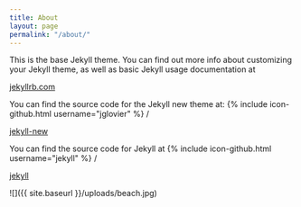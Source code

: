 ```yaml
---
title: About
layout: page
permalink: "/about/"
---
```



This is the base Jekyll theme. You can find out more info about customizing your Jekyll theme, as well as basic Jekyll usage documentation at

<a href="http://jekyllrb.com/">jekyllrb.com</a>

You can find the source code for the Jekyll new theme at:
{% include icon-github.html username="jglovier" %} /

<a href="https://github.com/jglovier/jekyll-new">jekyll-new</a>

You can find the source code for Jekyll at
{% include icon-github.html username="jekyll" %} /

<a href="https://github.com/jekyll/jekyll">jekyll</a>


![]({{ site.baseurl }}/uploads/beach.jpg)